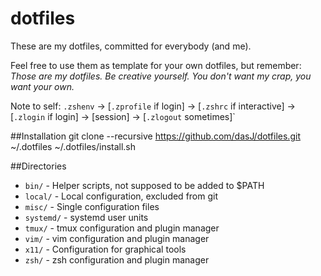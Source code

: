 dotfiles
========

These are my dotfiles, committed for everybody (and me).

Feel free to use them as template for your own dotfiles, but remember: _Those are my dotfiles. Be creative yourself. You don't want my crap, you want your own._

Note to self:
`.zshenv` → [`.zprofile` if login] → [`.zshrc` if interactive] → [`.zlogin` if login] → [session] → [`.zlogout` sometimes]`

##Installation
	git clone --recursive https://github.com/dasJ/dotfiles.git ~/.dotfiles
	~/.dotfiles/install.sh

##Directories
- `bin/` - Helper scripts, not supposed to be added to $PATH
- `local/` - Local configuration, excluded from git
- `misc/` - Single configuration files
- `systemd/` - systemd user units
- `tmux/` - tmux configuration and plugin manager
- `vim/` - vim configuration and plugin manager
- `x11/` - Configuration for graphical tools
- `zsh/` - zsh configuration and plugin manager


